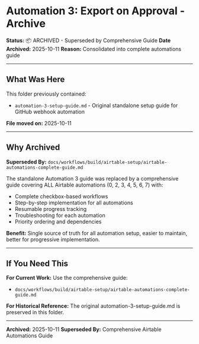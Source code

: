# Automation 3: Export on Approval - Archive

**Status:** 📦 ARCHIVED - Superseded by Comprehensive Guide
**Date Archived:** 2025-10-11
**Reason:** Consolidated into complete automations guide

---

## What Was Here

This folder previously contained:
- `automation-3-setup-guide.md` - Original standalone setup guide for GitHub webhook automation

**File moved on:** 2025-10-11

---

## Why Archived

**Superseded By:** `docs/workflows/build/airtable-setup/airtable-automations-complete-guide.md`

The standalone Automation 3 guide was replaced by a comprehensive guide covering ALL Airtable automations (0, 2, 3, 4, 5, 6, 7) with:
- Complete checkbox-based workflows
- Step-by-step implementation for all automations
- Resumable progress tracking
- Troubleshooting for each automation
- Priority ordering and dependencies

**Benefit:** Single source of truth for all automation setup, easier to maintain, better for progressive implementation.

---

## If You Need This

**For Current Work:** Use the comprehensive guide:
- `docs/workflows/build/airtable-setup/airtable-automations-complete-guide.md`

**For Historical Reference:** The original automation-3-setup-guide.md is preserved in this folder.

---

**Archived:** 2025-10-11
**Superseded By:** Comprehensive Airtable Automations Guide

